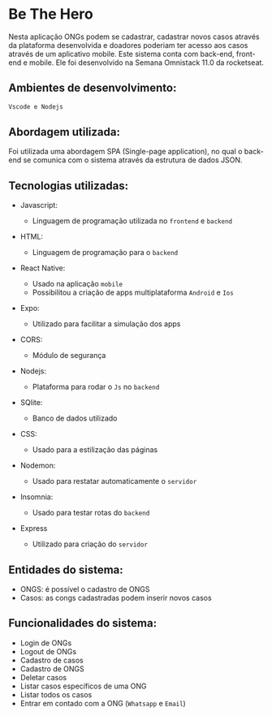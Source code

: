 # Be The Hero

Nesta aplicação ONGs podem se cadastrar, cadastrar novos casos através da plataforma desenvolvida e doadores poderiam ter acesso aos casos através de um aplicativo mobile. 
Este sistema conta com back-end,  front-end e mobile.
Ele foi desenvolvido na Semana Omnistack 11.0 da rocketseat.

## Ambientes de desenvolvimento:

```bash
Vscode e Nodejs

```

## Abordagem utilizada:

Foi utilizada uma abordagem SPA (Single-page application), no qual o back-end se comunica com o sistema através da estrutura de dados JSON.

## Tecnologias utilizadas:

* Javascript:
    * Linguagem de programação utilizada no `frontend` e `backend`
* HTML:
    * Linguagem de programação para o `backend`
* React Native:
    * Usado na aplicação `mobile`
    * Possibilitou a criação de apps multiplataforma `Android` e `Ios`
* Expo:
    * Utilizado para facilitar a simulação dos apps
    
* CORS:
    * Módulo de segurança
    
* Nodejs:
    * Plataforma para rodar o `Js` no `backend`
    
* SQlite:
    * Banco de dados utilizado
    
* CSS:
    * Usado para a estilização das páginas
    
* Nodemon:
    * Usado para restatar automaticamente o `servidor`

* Insomnia:
    * Usado para testar rotas do `backend`

* Express
    * Utilizado para criação do `servidor`


## Entidades do sistema:
* ONGS: é possível o cadastro de ONGS
* Casos: as congs cadastradas podem inserir novos casos

## Funcionalidades do sistema:

* Login de ONGs
* Logout de ONGs
* Cadastro de casos
* Cadastro de ONGS
* Deletar casos
* Listar casos específicos de uma ONG
* Listar todos os casos
* Entrar em contado com a ONG (`Whatsapp` e `Email`)


